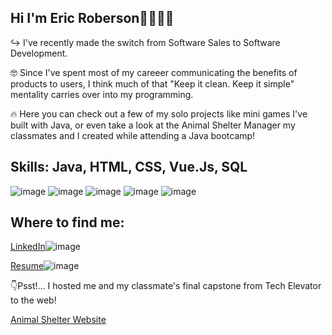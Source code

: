 ## Hi I'm Eric Roberson👋👨🏼‍💻

<!--
**Erob711/Erob711** is a ✨ _special_ ✨ repository because its `README.md` (this file) appears on your GitHub profile.

Here are some ideas to get you started:

- 🔭 I’m currently working on ...
- 🌱 I’m currently learning ...
- 👯 I’m looking to collaborate on ...
- 🤔 I’m looking for help with ...
- 💬 Ask me about ...
- 📫 How to reach me: ...
- 😄 Pronouns: ...
- ⚡ Fun fact: ...
-->

↪️ I've recently made the switch from Software Sales to Software Development.

🤓 Since I've spent most of my careeer communicating the benefits of products to users, I think much of that "Keep it clean. Keep it simple" mentality carries over into my programming.

🔥 Here you can check out a few of my solo projects like mini games I've built with Java, or even take a look at the Animal Shelter Manager my classmates and I created while attending a Java bootcamp!



## Skills: Java, HTML, CSS, Vue.Js, SQL


![image](https://user-images.githubusercontent.com/109642366/234398770-d6662b5f-afa0-45d2-81b1-580ec2414cea.png)
![image](https://www.w3.org/html/logo/downloads/HTML5_Logo_64.png)
![image](https://user-images.githubusercontent.com/109642366/234398969-4d55c385-199f-494a-8cd5-36b5143ea65f.png)
![image](https://user-images.githubusercontent.com/109642366/234398423-76f96b30-c1b7-462f-a498-30578cd11062.png)
![image](https://user-images.githubusercontent.com/109642366/234398667-011a0b3c-c1df-42d2-a6f2-4ad8cecabd8a.png)




## Where to find me:

[LinkedIn](https://www.linkedin.com/in/ericmroberson/)![image](https://user-images.githubusercontent.com/109642366/234399369-b1a9229c-d898-473f-9518-3ebbac7df177.png)

[Resume](https://docs.google.com/document/d/1B7d0Gq0A3BOmuXz7xFRAtzXGqjS0ttVK1kkQ3rIvCH8/edit?usp=sharing)![image](https://user-images.githubusercontent.com/109642366/234399601-e2173b20-cf2c-4cea-b6d4-b2d3cb92f6cb.png)


👇Psst!... I hosted me and my classmate's final capstone from Tech Elevator to the web!


[Animal Shelter Website](https://animalshelt2023.com/)






